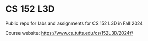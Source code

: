 # CS 152 L3D 

Public repo for labs and assignments for CS 152 L3D in Fall 2024

Course website: <https://www.cs.tufts.edu/cs/152L3D/2024f/>
